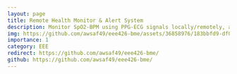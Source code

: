 ```yaml
---
layout: page
title: Remote Health Monitor & Alert System
description: Monitor SpO2-BPM using PPG-ECG signals locally/remotely, and send anomaly alerts to Twitter and Email.
img: https://github.com/awsaf49/eee426-bme/assets/36858976/183bbfd9-df07-473c-a393-4097f4e6e5ab
importance: 1
category: EEE
redirect: https://github.com/awsaf49/eee426-bme/
github: https://github.com/awsaf49/eee426-bme/
---
```


